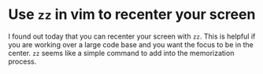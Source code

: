 # Use `zz` in vim to recenter your screen

I found out today that you can recenter your screen with `zz`. This is
helpful if you are working over a large code base and you want the focus
to be in the center. `zz` seems like a simple command to add into the
memorization process.
